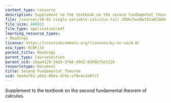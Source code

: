 ```yaml
---
content_type: resource
description: Supplement to the textbook on the second fundamental theorem of calculus.
file: /courses/18-01-single-variable-calculus-fall-2006/5ee9af81a652866ad75ee70e4c4a07c7_ft_scn_fnd_thorm.pdf
file_size: 466921
file_type: application/pdf
learning_resource_types:
- Readings
license: https://creativecommons.org/licenses/by-nc-sa/4.0/
ocw_type: OCWFile
parent_title: Readings
parent_type: CourseSection
parent_uid: 10aa4129-34a5-3f66-49d1-9398bf5e5220
resourcetype: Document
title: Second Fundamental Theorem
uid: 5ee9af81-a652-866a-d75e-e70e4c4a07c7
---
```

Supplement to the textbook on the second fundamental theorem of calculus.